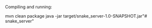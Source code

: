 Compiling and running: 

mvn clean package 
java -jar target/snake_server-1.0-SNAPSHOT.jar"# snake_server" 
